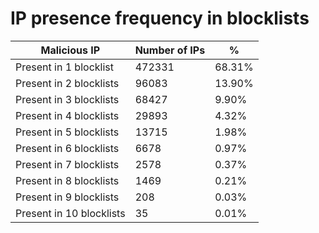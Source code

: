 # IP presence frequency in blocklists
| Malicious IP | Number of IPs | % |
|----|----|----|
| Present in 1 blocklist | 472331 | 68.31% |
| Present in 2 blocklists | 96083 | 13.90% |
| Present in 3 blocklists | 68427 | 9.90% |
| Present in 4 blocklists | 29893 | 4.32% |
| Present in 5 blocklists | 13715 | 1.98% |
| Present in 6 blocklists | 6678 | 0.97% |
| Present in 7 blocklists | 2578 | 0.37% |
| Present in 8 blocklists | 1469 | 0.21% |
| Present in 9 blocklists | 208 | 0.03% |
| Present in 10 blocklists | 35 | 0.01% |
